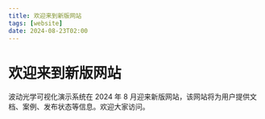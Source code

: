 ```yaml
---
title: 欢迎来到新版网站
tags: [website]
date: 2024-08-23T02:00
---
```


# 欢迎来到新版网站

波动光学可视化演示系统在 2024 年 8 月迎来新版网站，该网站将为用户提供文档、案例、发布状态等信息。欢迎大家访问。

<!-- truncate -->
